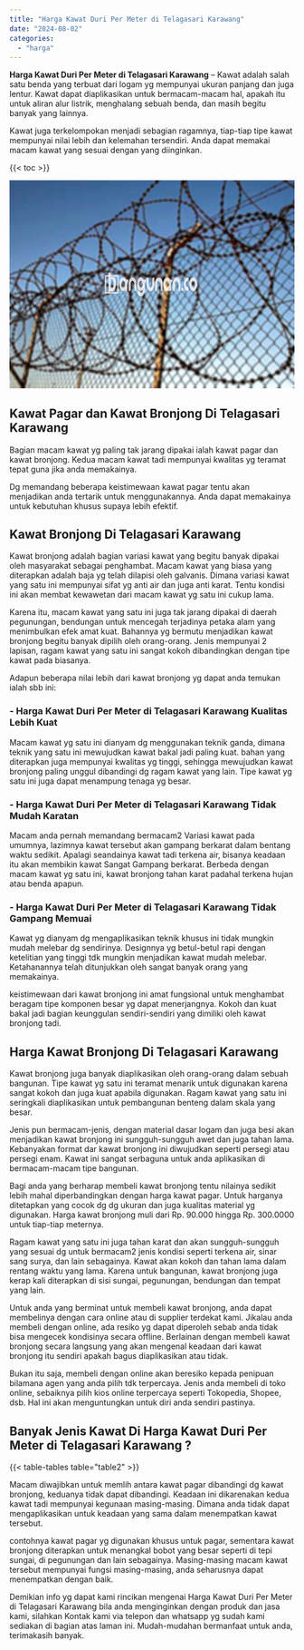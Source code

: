 ```yaml
---
title: "Harga Kawat Duri Per Meter di Telagasari Karawang"
date: "2024-08-02"
categories: 
  - "harga"
---
```


**Harga Kawat Duri Per Meter di Telagasari Karawang** – Kawat adalah salah satu benda yang terbuat dari logam yg mempunyai ukuran panjang dan juga lentur. Kawat dapat diaplikasikan untuk bermacam-macam hal, apakah itu untuk aliran alur listrik, menghalang sebuah benda, dan masih begitu banyak yang lainnya.

Kawat juga terkelompokan menjadi sebagian ragamnya, tiap-tiap tipe kawat mempunyai nilai lebih dan kelemahan tersendiri. Anda dapat memakai macam kawat yang sesuai dengan yang diinginkan.

{{< toc >}}

![Harga Kawat Duri Per Meter di Telagasari Karawang](/images/jual-kawat-murah51.png)

## Kawat Pagar dan Kawat Bronjong Di Telagasari Karawang

Bagian macam kawat yg paling tak jarang dipakai ialah kawat pagar dan kawat bronjong. Kedua macam kawat tadi mempunyai kwalitas yg teramat tepat guna jika anda memakainya.

Dg memandang beberapa keistimewaan kawat pagar tentu akan menjadikan anda tertarik untuk menggunakannya. Anda dapat memakainya untuk kebutuhan khusus supaya lebih efektif.

## Kawat Bronjong Di Telagasari Karawang

Kawat bronjong adalah bagian variasi kawat yang begitu banyak dipakai oleh masyarakat sebagai penghambat. Macam kawat yang biasa yang diterapkan adalah baja yg telah dilapisi oleh galvanis. Dimana variasi kawat yang satu ini mempunyai sifat yg anti air dan juga anti karat. Tentu kondisi ini akan membat kewawetan dari macam kawat yg satu ini cukup lama.

Karena itu, macam kawat yang satu ini juga tak jarang dipakai di daerah pegunungan, bendungan untuk mencegah terjadinya petaka alam yang menimbulkan efek amat kuat. Bahannya yg bermutu menjadikan kawat bronjong begitu banyak dipilih oleh orang-orang. Jenis mempunyai 2 lapisan, ragam kawat yang satu ini sangat kokoh dibandingkan dengan tipe kawat pada biasanya.

Adapun beberapa nilai lebih dari kawat bronjong yg dapat anda temukan ialah sbb ini:

### \- Harga Kawat Duri Per Meter di Telagasari Karawang Kualitas Lebih Kuat

Macam kawat yg satu ini dianyam dg menggunakan teknik ganda, dimana teknik yang satu ini mewujudkan kawat bakal jadi paling kuat. bahan yang diterapkan juga mempunyai kwalitas yg tinggi, sehingga mewujudkan kawat bronjong paling unggul dibandingi dg ragam kawat yang lain. Tipe kawat yg satu ini juga dapat menampung tenaga yg besar.

### \- Harga Kawat Duri Per Meter di Telagasari Karawang Tidak Mudah Karatan

Macam anda pernah memandang bermacam2 Variasi kawat pada umumnya, lazimnya kawat tersebut akan gampang berkarat dalam bentang waktu sedikit. Apalagi seandainya kawat tadi terkena air, bisanya keadaan itu akan membikin kawat Sangat Gampang berkarat. Berbeda dengan macam kawat yg satu ini, kawat bronjong tahan karat padahal terkena hujan atau benda apapun.

### \- Harga Kawat Duri Per Meter di Telagasari Karawang Tidak Gampang Memuai

Kawat yg dianyam dg mengaplikasikan teknik khusus ini tidak mungkin mudah melebar dg sendirinya. Designnya yg betul-betul rapi dengan ketelitian yang tinggi tdk mungkin menjadikan kawat mudah melebar. Ketahanannya telah ditunjukkan oleh sangat banyak orang yang memakainya.

keistimewaan dari kawat bronjong ini amat fungsional untuk menghambat beragam tipe komponen besar yg dapat menerjangnya. Kokoh dan kuat bakal jadi bagian keunggulan sendiri-sendiri yang dimiliki oleh kawat bronjong tadi.

## Harga Kawat Bronjong Di Telagasari Karawang

Kawat bronjong juga banyak diaplikasikan oleh orang-orang dalam sebuah bangunan. Tipe kawat yg satu ini teramat menarik untuk digunakan karena sangat kokoh dan juga kuat apabila digunakan. Ragam kawat yang satu ini seringkali diaplikasikan untuk pembangunan benteng dalam skala yang besar.

Jenis pun bermacam-jenis, dengan material dasar logam dan juga besi akan menjadikan kawat bronjong ini sungguh-sungguh awet dan juga tahan lama. Kebanyakan format dar kawat bronjong ini diwujudkan seperti persegi atau persegi enam. Kawat ini sangat serbaguna untuk anda aplikasikan di bermacam-macam tipe bangunan.

Bagi anda yang berharap membeli kawat bronjong tentu nilainya sedikit lebih mahal diperbandingkan dengan harga kawat pagar. Untuk harganya ditetapkan yang cocok dg dg ukuran dan juga kualitas material yg digunakan. Harga kawat bronjong muli dari Rp. 90.000 hingga Rp. 300.0000 untuk tiap-tiap meternya.

Ragam kawat yang satu ini juga tahan karat dan akan sungguh-sungguh yang sesuai dg untuk bermacam2 jenis kondisi seperti terkena air, sinar sang surya, dan lain sebagainya. Kawat akan kokoh dan tahan lama dalam rentang waktu yang lama. Karena untuk bangunan, kawat bronjong juga kerap kali diterapkan di sisi sungai, pegunungan, bendungan dan tempat yang lain.

Untuk anda yang berminat untuk membeli kawat bronjong, anda dapat membelinya dengan cara online atau di supplier terdekat kami. Jikalau anda membeli dengan online, ada resiko yg dapat diperoleh sebab anda tidak bisa mengecek kondisinya secara offline. Berlainan dengan membeli kawat bronjong secara langsung yang akan mengenal keadaan dari kawat bronjong itu sendiri apakah bagus diaplikasikan atau tidak.

Bukan itu saja, membeli dengan online akan beresiko kepada penipuan bilamana agen yang anda pilih tdk terpercaya. Jenis anda membeli di toko online, sebaiknya pilih kios online terpercaya seperti Tokopedia, Shopee, dsb. Hal ini akan menguntungkan untuk diri anda sendiri pastinya.

## Banyak Jenis Kawat Di Harga Kawat Duri Per Meter di Telagasari Karawang ?

{{< table-tables table="table2" >}}

Macam diwajibkan untuk memlih antara kawat pagar dibandingi dg kawat bronjong, keduanya tidak dapat dibandingi. Keadaan ini dikarenakan kedua kawat tadi mempunyai kegunaan masing-masing. Dimana anda tidak dapat mengaplikasikan untuk keadaan yang sama dalam menempatkan kawat tersebut.

contohnya kawat pagar yg digunakan khusus untuk pagar, sementara kawat bronjong diterapkan untuk menangkal bobot yang besar seperti di tepi sungai, di pegunungan dan lain sebagainya. Masing-masing macam kawat tersebut mempunyai fungsi masing-masing, anda seharusnya dapat menempatkan dengan baik.

Demikian info yg dapat kami rincikan mengenai Harga Kawat Duri Per Meter di Telagasari Karawang bila anda menginginkan dengan produk dan jasa kami, silahkan Kontak kami via telepon dan whatsapp yg sudah kami sediakan di bagian atas laman ini. Mudah-mudahan bermanfaat untuk anda, terimakasih banyak.
